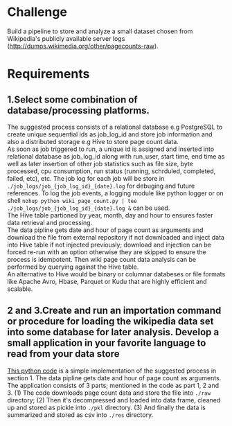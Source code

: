 Challenge
====
Build a pipeline to store and analyze a small dataset chosen from Wikipedia's publicly available server logs (http://dumps.wikimedia.org/other/pagecounts-raw). 

Requirements
====
1.Select some combination of database/processing platforms. 
---
The suggested process consists of a relational database e.g PostgreSQL to create unique sequential ids as job_log_id and store job information and also a distributed storage e.g Hive to store page count data.  
As soon as job triggered to run, a unique id is assigned and inserted into relational database as job_log_id along with run_user, start time, end time as well as later insertion of other job statistics such as file size, byte processed, cpu consumption, run status (running, schrduled, completed, failed, etc), etc. The job log for each job will be store in `./job_logs/job_{job_log_id}_{date}.log` for debuging and future references. To log the job events, a logging module like python logger or on shell `nohup python wiki_page_count.py | tee ./job_logs/job_{job_log_id}_{date}.log &` can be used.  
The Hive table partioned by year, month, day and hour to ensures faster data retrieval and processing.  
The data pipline gets date and hour of page count as arguments and download the file from external repository if not downloaded and inject data into Hive table if not injected previously; download and injection can be forced re-run with an option otherwise they are skipped to ensure the process is idempotent. Then wiki page count data analysis can be performed by querying against the Hive table.  
An alternative to Hive would be binary or columnar databeses or file formats like Apache Avro, Hbase, Parquet or Kudu that are highly efficient and scalable.

2 and 3.Create and run an importation command or procedure for loading the wikipedia data set into some database for later analysis. Develop a small application in your favorite language to read from your data store
---
[This python code](https://github.com/hparsa741/NBS/blob/master/wiki_page_count.py) is a simple implementation of the suggested process in section 1. The data pipline gets date and hour of page count as arguments. The application consists of 3 parts; mentioned in the code as part 1, 2 and 3. (1) The code downloads page count data and store the file into `./raw` directory; (2) Then it's decompressed and loaded into data frame, cleaned up and stored as pickle into `./pkl` directory. (3) And finally the data is summarized and stored as csv into `./res` directory.
